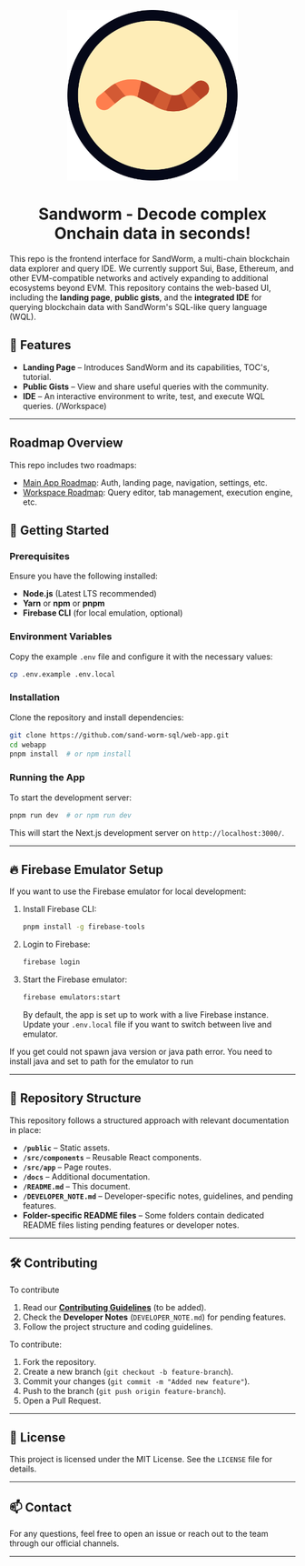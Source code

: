 <p align="center" id="top">

  <!-- Logo -->
  <a href="/">
    <picture>
      <source media="(prefers-color-scheme: light)" srcset="./misc/sandworm_logo.png">
      <img src="./misc/sandworm_logo.png" width="300px" alt="Sandworm Logo">
    </picture>
  </a>

  <h1 align="center">Sandworm - Decode complex Onchain data in seconds! </h1>
</p>

This repo is the frontend interface for SandWorm, a multi-chain blockchain data explorer and query IDE. We currently support Sui, Base, Ethereum, and other EVM-compatible networks and actively expanding to additional ecosystems beyond EVM. This repository contains the web-based UI, including the **landing page**, **public gists**, and the **integrated IDE** for querying blockchain data with SandWorm's SQL-like query language (WQL).

## 🚀 Features

- **Landing Page** – Introduces SandWorm and its capabilities, TOC's, tutorial.
- **Public Gists** – View and share useful queries with the community.
- **IDE** – An interactive environment to write, test, and execute WQL queries. (/Workspace)

---

## Roadmap Overview

This repo includes two roadmaps:

- [Main App Roadmap](ROADMAP.md): Auth, landing page, navigation, settings, etc.
- [Workspace Roadmap](<src/app/(app)/workspace/ROADMAP.md>): Query editor, tab management, execution engine, etc.

## 📖 Getting Started

### Prerequisites

Ensure you have the following installed:

- **Node.js** (Latest LTS recommended)
- **Yarn** or **npm** or **pnpm**
- **Firebase CLI** (for local emulation, optional)

### Environment Variables

Copy the example `.env` file and configure it with the necessary values:

```sh
cp .env.example .env.local
```

### Installation

Clone the repository and install dependencies:

```sh
git clone https://github.com/sand-worm-sql/web-app.git
cd webapp
pnpm install  # or npm install
```

### Running the App

To start the development server:

```sh
pnpm run dev  # or npm run dev
```

This will start the Next.js development server on `http://localhost:3000/`.

---

## 🔥 Firebase Emulator Setup

If you want to use the Firebase emulator for local development:

1. Install Firebase CLI:
   ```sh
   pnpm install -g firebase-tools
   ```
2. Login to Firebase:
   ```sh
   firebase login
   ```
3. Start the Firebase emulator:
   ```sh
   firebase emulators:start
   ```
   By default, the app is set up to work with a live Firebase instance. Update your `.env.local` file if you want to switch between live and emulator.

If you get could not spawn java version or java path error. You need to install java and set to path for the emulator to run

---

## 📂 Repository Structure

This repository follows a structured approach with relevant documentation in place:

- **`/public`** – Static assets.
- **`/src/components`** – Reusable React components.
- **`/src/app`** – Page routes.
- **`/docs`** – Additional documentation.
- **`/README.md`** – This document.
- **`/DEVELOPER_NOTE.md`** – Developer-specific notes, guidelines, and pending features.
- **Folder-specific README files** – Some folders contain dedicated README files listing pending features or developer notes.

---

## 🛠 Contributing

To contribute

1. Read our **[Contributing Guidelines](CONTRIBUTING.md)** (to be added).
2. Check the **Developer Notes** (`DEVELOPER_NOTE.md`) for pending features.
3. Follow the project structure and coding guidelines.

To contribute:

1. Fork the repository.
2. Create a new branch (`git checkout -b feature-branch`).
3. Commit your changes (`git commit -m "Added new feature"`).
4. Push to the branch (`git push origin feature-branch`).
5. Open a Pull Request.

---

## 📜 License

This project is licensed under the MIT License. See the `LICENSE` file for details.

---

## 📫 Contact

For any questions, feel free to open an issue or reach out to the team through our official channels.

---
